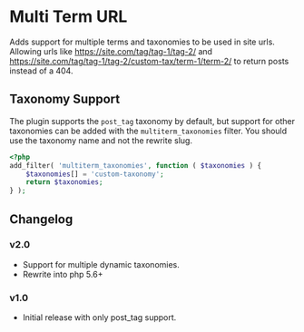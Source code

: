 # Multi Term URL

Adds support for multiple terms and taxonomies to be used in site urls. Allowing urls like https://site.com/tag/tag-1/tag-2/ and https://site.com/tag/tag-1/tag-2/custom-tax/term-1/term-2/ to return posts instead of a 404.

## Taxonomy Support
The plugin supports the `post_tag` taxonomy by default, but support for other taxonomies can be added with the `multiterm_taxonomies` filter. You should use the taxonomy name and not the rewrite slug.

```php
<?php
add_filter( 'multiterm_taxonomies', function ( $taxonomies ) {
	$taxonomies[] = 'custom-taxonomy';
	return $taxonomies;
} );
```

## Changelog
### v2.0
* Support for multiple dynamic taxonomies.
* Rewrite into php 5.6+

### v1.0
* Initial release with only post_tag support.
